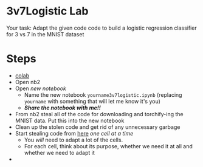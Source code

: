 # 3v7Logistic Lab
Your task: Adapt the given code code to build a logistic regression classifier for 3 vs 7 in the MNIST dataset


# Steps
* [colab](colab.research.google.com)
* Open nb2
* Open *new notebook*
  * Name the new notebook `yourname3v7logistic.ipynb` (replacing `yourname` with something that will let me know it's you)
  * ***Share the notebook with me!!***
* From nb2 steal all of the code for downloading and torchify-ing the MNIST data. Put this into the new notebook
* Clean up the stolen code and get rid of any unnecessary garbage
* Start stealing code from [here](TODO) *one cell at a time*
  * You *will* need to adapt a lot of the cells.
  *  For each cell, think about its purpose, whether we need it at all and whether we need to adapt it
* 